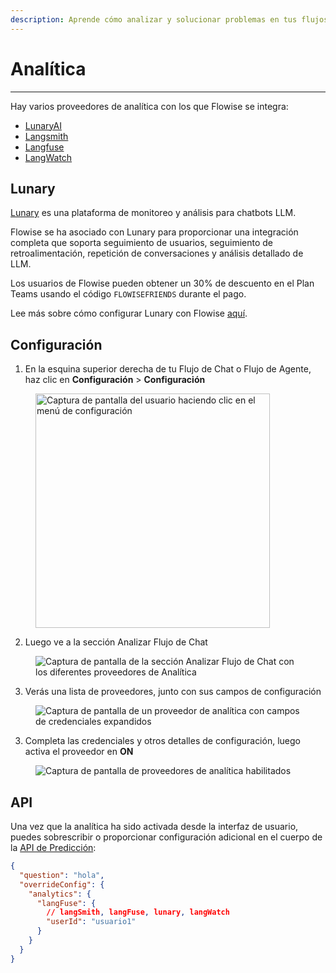 ```yaml
---
description: Aprende cómo analizar y solucionar problemas en tus flujos de chat y flujos de agentes
---
```


# Analítica

***

Hay varios proveedores de analítica con los que Flowise se integra:

* [LunaryAI](https://lunary.ai/)
* [Langsmith](https://smith.langchain.com/)
* [Langfuse](https://langfuse.com/)
* [LangWatch](https://langwatch.ai/)

## Lunary

[Lunary](https://lunary.ai/) es una plataforma de monitoreo y análisis para chatbots LLM.

Flowise se ha asociado con Lunary para proporcionar una integración completa que soporta seguimiento de usuarios, seguimiento de retroalimentación, repetición de conversaciones y análisis detallado de LLM.

Los usuarios de Flowise pueden obtener un 30% de descuento en el Plan Teams usando el código `FLOWISEFRIENDS` durante el pago.

Lee más sobre cómo configurar Lunary con Flowise [aquí](https://lunary.ai/docs/integrations/flowise).

## Configuración

1. En la esquina superior derecha de tu Flujo de Chat o Flujo de Agente, haz clic en **Configuración** > **Configuración**

<figure><img src="../.gitbook/assets/analytic-1.webp" alt="Captura de pantalla del usuario haciendo clic en el menú de configuración" width="375"><figcaption></figcaption></figure>

2. Luego ve a la sección Analizar Flujo de Chat

<figure><img src="../.gitbook/assets/analytic-2.png" alt="Captura de pantalla de la sección Analizar Flujo de Chat con los diferentes proveedores de Analítica"><figcaption></figcaption></figure>

3. Verás una lista de proveedores, junto con sus campos de configuración

<figure><img src="../.gitbook/assets/image--82-.png" alt="Captura de pantalla de un proveedor de analítica con campos de credenciales expandidos"><figcaption></figcaption></figure>

3. Completa las credenciales y otros detalles de configuración, luego activa el proveedor en **ON**

<figure><img src="../.gitbook/assets/image--83-.png" alt="Captura de pantalla de proveedores de analítica habilitados"><figcaption></figcaption></figure>

## API

Una vez que la analítica ha sido activada desde la interfaz de usuario, puedes sobrescribir o proporcionar configuración adicional en el cuerpo de la [API de Predicción](api.md#prediction-api):

```json
{
  "question": "hola",
  "overrideConfig": {
    "analytics": {
      "langFuse": {
        // langSmith, langFuse, lunary, langWatch
        "userId": "usuario1"
      }
    }
  }
}
```

